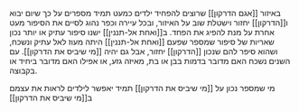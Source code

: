 באיזור [[אגם הדרקון]] שרוצים להפחיד ילדים כמעט תמיד מספרים על כך שיום יבוא ו[[הדרקון]] יחזור וישטלת שוב על האיזור, ובכל עיירה וכפר נהוג לסיים את הסיפור מעט אחרת על מנת להפיג את הפחד.
ב[[ואחת אל-תננין]] ישנו סיפור עתיק או יותר נכון שאריות של סיפור שמספר שפעם [[ואחת אל-תננין]] היתה מעוז לאל עתיק ונשכח, ושהוא סיפר להם שנכון [[הדרקון]] יחזור, אבל גם יהיה [[מי שיביס את הדרקון]].
עם השנים נשכח האם מדובר בדמות בבן או בת, מאיזה גזע, או אפילו האם מדובר ביחיד או בקבוצה.

מי שמספר נכון על [[מי שיביס את הדרקון]] תמיד יאפשר לילדים לראות את עצמם ב[[מי שיביס את הדרקון]]
